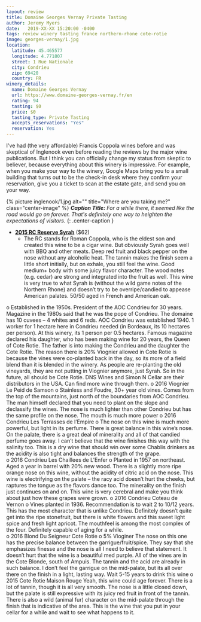 ```yaml
---
layout: review
title: Domaine Georges Vernay Private Tasting
author: Jeremy Myers
date:   2019-XX-XX 15:20:00 -0400
tags: review winery tasting france northern-rhone cote-rotie
image: georges-vernay/1.jpg
location:
  latitude: 45.465577
  longitude: 4.771807
  street: 1 Rue Nationale
  city: Condrieu
  zip: 69420
  country: FR
winery_details:
  name: Domaine Georges Vernay
  url: https://www.domaine-georges-vernay.fr/en
  rating: 94
  tasting: $0
  price: $0
  tasting_type: Private Tasting
  accepts_reservations: "Yes"
  reservation: Yes
---
```

I've had (the very affordable) Francis Coppola wines before and was skeptical of Inglenook even before reading the reviews by the major wine publications.  But I think you can officially change my status from skeptic to believer, because everything about this winery is impressive.  For example, when you make your way to the winery, Google Maps bring you to a small building that turns out to be the check-in desk where they confirm your reservation, give you a ticket to scan at the estate gate, and send you on your way.

{% picture inglenook/1.jpg alt="" title="Where are you taking me?" class="center-image" %}
***Caption Title:*** *For a while there, it seemed like the road would go on forever.  That's definitely one way to heighten the expectations of visitors.*
{: .center-caption }

* [**2015 RC Reserve Syrah**](https://www.inglenook.com/Purchase/Details/RC15) ($62)
  * The RC stands for Roman Coppola, who is the eldest son and created this wine to be a cigar wine.  But obviously Syrah goes well with BBQ and other meats.  Deep red fruit and black pepper on the nose without any alcoholic heat.  The tannin makes the finish seem a little short initially, but on exhale, you still feel the wine.  Good medium+ body with some juicy flavor character.  The wood notes (e.g. cedar) are strong and integrated into the fruit as well.  This wine is very true to what Syrah is (without the wild game notes of the Northern Rhone) and doesn’t try to be overripe/candied to appease American palates.  50/50 aged in French and American oak. 

o	Established in the 1950s.  President of the AOC Condrieu for 30 years.  Magazine in the 1980s said that he was the pope of Condrieu.  The domaine has 10 cuvees – 4 whites and 6 reds.  AOC Condrieu was established 1940.  1 worker for 1 hectare here in Condrieu needed (in Bordeaux, its 10 hectares per person).  At this winery, its 1 person per 0.5 hectares.  Famous magazine declared his daughter, who has been making wine for 20 years, the Queen of Cote Rotie.  The father is into making the Condrieu and the daughter the Cote Rotie.  The reason there is 20% Viognier allowed in Cote Rotie is because the vines were co-planted back in the day, so its more of a field blend than it is blended in the winery.  As people are re-planting the old vineyards, they are not putting in Viognier anymore, just Syrah.  So in the future, all should be Cote Rotie.  DNS Wines and Simon N Cellar are their distributors in the USA.  Can find more wine through them.
o	2016 Viognier Le Peid de Samson
o	Stainless and Foudre, 30+ year old vines.  Comes from the top of the mountains, just north of the boundaries from AOC Condrieu.  The man himself declared that you need to plant on the slope and declassify the wines.  The nose is much lighter than other Condrieu but has the same profile on the nose.  The mouth is much more power 
o	2016 Condrieu Les Terrasses de l’Empire
o	The nose on this wine is much more powerful, but light in its perfume.  There is great balance in this wine’s nose.  On the palate, there is a great deal of minerality and all of that candied perfume goes away.  I can’t believe that the wine finishes this way with the salinity too.  This is a dry wine that should win over some Chablis drinkers as the acidity is also tight and balances the strength of the grape.  
o	2016 Condrieu Les Chaillees de L’Enfer
o	Planted in 1957 on northeast.  Aged a year in barrel with 20% new wood.  There is a slightly more ripe orange nose on this wine, without the acidity of citric acid on the nose.  This wine is electrifying on the palate – the racy acid doesn’t hurt the cheeks, but raptures the tongue as the flavors dance too.  The minerality on the finish just continues on and on.  This wine is very cerebral and make you think about just how these grapes were grown. 
o	2016 Condrieu Coteau de Vernon 
o	Vines planted in 1936.  Recommendation is to wait 2 to 10/12 years.  This has the most character that is unlike Condrieu.  Definitely doesn’t quite get into the ripe stonefruit, but there is white flowers and this sweet light spice and fresh light apricot.  The mouthfeel is among the most complex of the four.  Definitely capable of aging for a while.  
o	2016 Blond Du Seigneur Cote Rotie
o	5% Vioginer The nose on this one has the precise balance between the garrigue/fruit/spice.  They say that she emphasizes finesse and the nose is all I need to believe that statement.  It doesn’t hurt that the wine is a beautiful med purple.  All of the vines are in the Cote Blonde, south of Ampuis.  The tannin and the acid are already in such balance.  I don’t feel the garrigue on the mid-palate, but its all over there on the finish in a light, lasting way.  Wait 5-15 years to drink this wine
o	2015 Cote Rotie Maison Rouge
Yeah, this wine could age forever.  There is a lot of tannin, though it is all very smooth.  The nose is a little closed down, but the palate is still expressive with its juicy red fruit in front of the tannin.  There is also a wild (animal fur) character on the mid-palate through the finish that is indicative of the area.  This is the wine that you put in your cellar for a while and wait to see what happens to it. 

